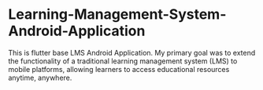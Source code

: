 # Learning-Management-System-Android-Application
This is flutter base LMS Android Application. My primary goal was to extend the functionality of a traditional learning management system (LMS) to mobile platforms, allowing learners to access educational resources anytime, anywhere. 
